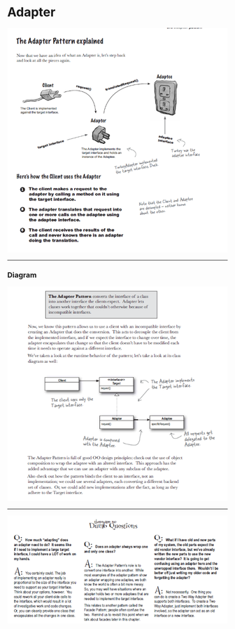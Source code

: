 # Adapter

![Adapter%209922697f875649829f3c30422f97a823/Untitled.png](Adapter%209922697f875649829f3c30422f97a823/Untitled.png)

---

### Diagram

![Adapter%209922697f875649829f3c30422f97a823/Untitled%201.png](Adapter%209922697f875649829f3c30422f97a823/Untitled%201.png)

---

![Adapter%209922697f875649829f3c30422f97a823/Untitled%202.png](Adapter%209922697f875649829f3c30422f97a823/Untitled%202.png)
